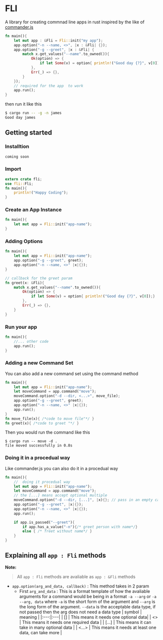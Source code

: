 # FLI

A library for creating commnad line apps in rust inspired by the like of [commander.js](https://github.com/tj/commander.js)

```rust
fn main(){
    let mut app : &Fli = Fli::init("my app");
    app.option("-n --name, <>", |x : &Fli| {});
    app.option("-g --greet", |x : &Fli| {
        match x.get_values("--name".to_owned()){
            Ok(option) => {
                if let Some(v) = option{ println!("Good day {?}", v[0]);}
            },
            Err(_) => {},
        }
    });
    // required for the app  to work 
    app.run();
}
```

then run it like this
```bash
$ cargo run -- -g -n james
Good day james
```

## Getting started
### Installtion
```bash
coming soon
```

### Import
```rust
extern crate fli;
use fli::Fli;
fn main(){
    println!("Happy Coding");
}
```
### Create an App Instance 
```rust
fn main(){
    let mut app = Fli::init("app-name");
}
```
### Adding Options

```rust
fn main(){
    let mut app = Fli::init("app-name");
    app.option("-g --greet", greet);
    app.option("-n --name, <>" |x|{});
}

// callback for the greet param
fn greet(x: &Fli){
    match x.get_values("--name".to_owned()){
        Ok(option) => {
            if let Some(v) = option{ println!("Good day {?}", v[0]);}
        },
        Err(_) => {},
    }
}
```

### Run your app
```rust
fn main(){
    //... other code
    app.run();
}
```

### Adding a new Command Set
You can also add a new command set using the command method
```rust
fn main(){
    let mut app = Fli::init("app-name");
    let moveCommand = app.command("move");
    moveCommand.option("-d --dir, <...>", move_file);
    app.option("-g --greet", greet);
    app.option("-n --name, <>" |x|{});
    app.run();
}
fn move_file(x){ /*code to move file"*/ }
fn greet(x){ /*code to greet "*/ }
```
Then you would run the command like this
```shell
$ cargo run -- move -d .
file moved successfully in 0.8s
```

### Doing it in a procedual way
Like commander.js you can also do it in a procedual way

```rust
fn main(){
    //  doing it procedual way
    let mut app = Fli::init("app-name");
    let moveCommand = app.command("move");
    // the [...] means accept optional multiple
    moveCommand.option("-d --dir, [...]", |x){}; // pass in an empty callback
    app.option("-g --greet", |x|{});
    app.option("-n --name, <>" |x|{});
    app.run();

    if app.is_passed("--greet"){
        if app.has_a_value("-n"){/* greet person with name*/}
        else { /* freet without name*/ }
    }
}
```

## Explaining all `app : Fli` methods
**Note:**
> All `app : Fli` methods are avaliable as `app : &Fli` methods
- `app.option(arg_and_data, callback)` : 
This method takes in 2 param 
  - First `arg_and_data` : This is a format template of how the avaliable arguments for a command would be being in a format `-a --arg` or `-a --arg, data` where `-a` is the short  form of the argument and `--arg` is the long form of the argument. `--data` is the acceptable data type, if not passed then the arg does not need a data type
  | symbol | meaning |
  |:---:|:---|
  | [] | This means it needs one optional data|
  | <> | This means it needs one required data |
  | [...] | This means it can take in many optional data |
  | <...> | This means it needs at least one data, can take more |

